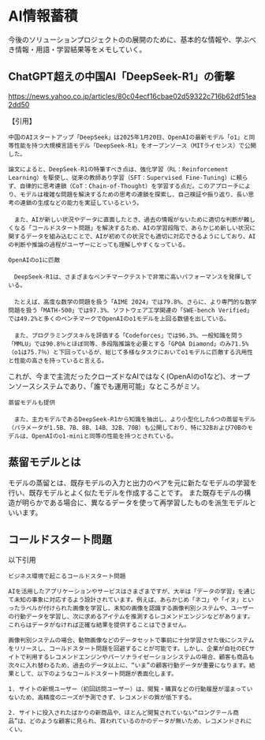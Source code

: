 # AI情報蓄積

今後のソリューションプロジェクトのの展開のために、基本的な情報や、学ぶべき情報・用語・学習結果等をメモしていく。

## ChatGPT超えの中国AI「DeepSeek-R1」の衝撃

<https://news.yahoo.co.jp/articles/80c04ecf16cbae02d59322c716b62df51ea2dd50>

【引用】

```text
中国のAIスタートアップ「DeepSeek」は2025年1月20日、OpenAIの最新モデル「o1」と同等性能を持つ大規模言語モデル「DeepSeek-R1」をオープンソース（MITライセンス）で公開した。

論文によると、DeepSeek-R1の特筆すべき点は、強化学習（RL：Reinforcement Learning）を駆使し、従来の教師あり学習（SFT：Supervised Fine-Tuning）に頼らず、自律的に思考連鎖（CoT：Chain-of-Thought）を学習する点だ。このアプローチにより、モデルは複雑な問題を解決するための思考の連鎖を探索し、自己検証や振り返り、長い思考の連鎖の生成などの能力を実証しているという。
　
　また、AIが新しい状況やデータに直面したとき、過去の情報がないために適切な判断が難しくなる「コールドスタート問題」を解決するため、AIの学習段階で、あらかじめ新しい状況に関するデータを組み込むことで、AIが初めての状況でも適切に対応できるようにしており、AIの判断や推論の過程がユーザーにとっても理解しやすくなっている。

OpenAIのo1に匹敵
　
　DeepSeek-R1は、さまざまなベンチマークテストで非常に高いパフォーマンスを発揮している。
　
　たとえば、高度な数学の問題を扱う「AIME 2024」では79.8%、さらに、より専門的な数学問題を扱う「MATH-500」では97.3%、ソフトウェア工学関連の「SWE-bench Verified」では49.2%と多くのベンチマークでOpenAIのo1モデルを上回る数値を出している。
　
　また、プログラミングスキルを評価する「Codeforces」では96.3%、一般知識を問う「MMLU」では90.8％とほぼ同等、多段階推論を必要とする「GPQA Diamond」のみ71.5%（o1は75.7％）と下回っているが、総じて多様なタスクにおいてo1モデルに匹敵する汎用性と性能の高さを持っていると言える。
```

これが、今まで主流だったクローズドなAIではなく(OpenAIのo1など)、オープンソースシステムであり、「誰でも運用可能」なところがミソ。

```
蒸留モデルも提供
　
　また、主力モデルであるDeepSeek-R1から知識を抽出し、より小型化した6つの蒸留モデル（パラメータが1.5B、7B、8B、14B、32B、70B）も公開しており、特に32Bおよび70Bのモデルは、OpenAIのo1-miniと同等の性能を持つとされている。
```

## 蒸留モデルとは

モデルの蒸留とは、既存モデルの入力と出力のペアを元に新たなモデルの学習を行い、既存モデルとよく似たモデルを作成することです。 また既存モデルの構造が明らかである場合に、異なるデータを使って再学習したものを派生モデルといいます。

## コールドスタート問題

以下引用

```text
ビジネス環境で起こるコールドスタート問題

AIを活用したアプリケーションやサービスはさまざまですが、大半は「データの学習」を通じて未知の事象に対応するよう設計されています。例えば、あらかじめ「ネコ」や「イヌ」といったラベルが付けられた画像を学習し、未知の画像を認識する画像判別システムや、ユーザーの行動データを学習し、次に求めるアイテムを推測するレコメンドエンジンなどがあります。これらはデータがなければ正確な結果を提供することはできません。

画像判別システムの場合、動物画像などのデータセットで事前に十分学習させた後にシステムをリリースし、コールドスタート問題を回避することが可能です。しかし、企業が自社のECサイトで利用するレコメンドエンジンやパーソナライゼーションシステムの場合、顧客も商品も次々に入れ替わるため、過去のデータ以上に、“いま”の顧客行動データが重要になります。結果として、以下のようなコールドスタート問題が表面化します。

1. サイトの新規ユーザー（初回訪問ユーザー）は、閲覧・購買などの行動履歴が溜まっていないため、高精度のニーズが予測できず、レコメンドの質が低下する。

2. サイトに投入されたばかりの新商品や、ほとんど閲覧されていない“ロングテール商品”は、どのような顧客に見られ、買われているのかのデータが無いため、レコメンドされにくい。
```
